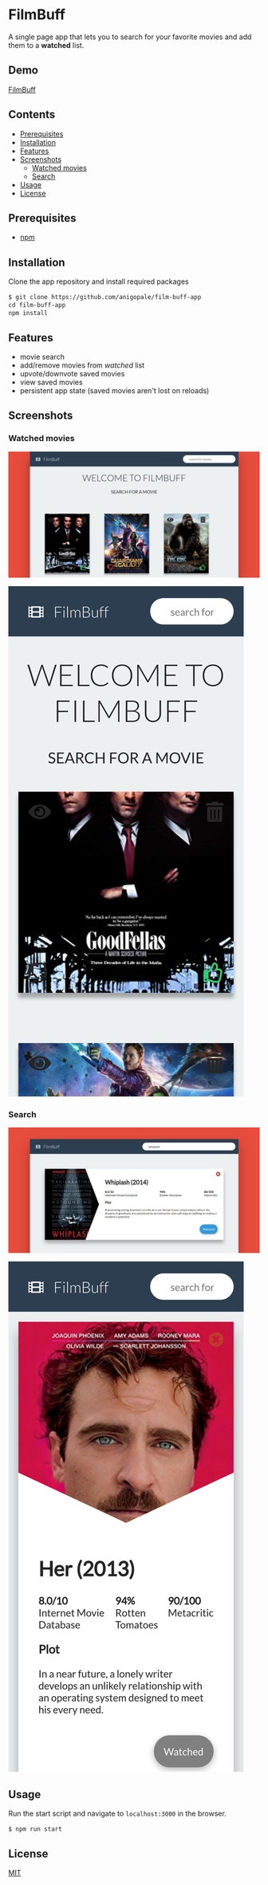 # FilmBuff

A single page app that lets you to search for your favorite movies and add them to a **watched** list.

## Demo
[FilmBuff](https://film-buff-app.netlify.com/)

## Contents
- [Prerequisites](#prerequisites)
- [Installation](#installation)
- [Features](#features)
- [Screenshots](#screenshots)
  - [Watched movies](#watched-movies)
  - [Search](#search)
- [Usage](#usage)
- [License](#license)

## Prerequisites
* [npm](https://www.npmjs.com/get-npm)

## Installation
Clone the app repository and install required packages

```
$ git clone https://github.com/anigopale/film-buff-app
cd film-buff-app
npm install
```

## Features
* movie search
* add/remove movies from *watched* list
* upvote/downvote saved movies
* view saved movies
* persistent app state (saved movies aren't lost on reloads)

## Screenshots

### Watched movies
![watched movies](assets/img/watched-movies.png)

![watched movies](assets/img/watched-movies-mobile.png)

### Search
![search movie](assets/img/search-movie.png)

![search movie](assets/img/search-movie-mobile.png)

## Usage
Run the start script and navigate to ``localhost:3000`` in the browser.
```
$ npm run start
```

## License
[MIT](LICENSE)
